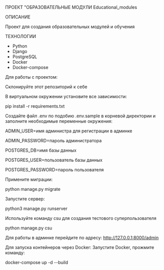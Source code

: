 ПРОЕКТ "ОБРАЗОВАТЕЛЬНЫЕ МОДУЛИ
        Educational_modules
        
ОПИСАНИЕ

Проект для создания образовательных модулей и обучения

ТЕХНОЛОГИИ
* Python
* Django
* PostgreSQL
* Docker
* Docker-compose

Для работы с проектом: 

Склонируйте этот репозиторий к себе

В виртуальном окружении установите все зависимости:

pip install -r requirements.txt

Создайте файл .env по подобию .env.sample в корневой директории и заполните необходимые переменные окружения:

ADMIN_USER=имя администра для регистрации в админке

ADMIN_PASSWORD=пароль администратора

POSTGRES_DB=имя базы данных

POSTGRES_USER=пользователь базы данных 

POSTGRES_PASSWORD=пароль пользователя

Примените миграции:

python manage.py migrate

Запустите сервер:

python3 manage.py runserver

Используйте команду csu для создания тестового суперпользователя

python manage.py csu

Для работы в админке перейдите по адресу: http://127.0.0.1:8000/admin

Для запуска контейнеров через Docker: Запустите Docker, прожмите команду:

docker-compose up -d --build
